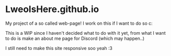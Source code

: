 # LweoIsHere.github.io
My project of a so called web-page! I work on this if I want to do so c:

This is a WIP since I haven't decided what to do with it yet, from what I want to do is make an about me page for Discord (which may happen..)

I still need to make this site responsive soo yeah :3
